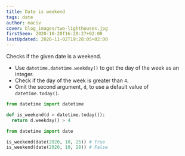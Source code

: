 ```yaml
---
title: Date is weekend
tags: date
author: maciv
cover: blog_images/two-lighthouses.jpg
firstSeen: 2020-10-28T16:20:27+02:00
lastUpdated: 2020-11-02T19:28:05+02:00
---
```


Checks if the given date is a weekend.

- Use `datetime.datetime.weekday()` to get the day of the week as an integer.
- Check if the day of the week is greater than `4`.
- Omit the second argument, `d`, to use a default value of `datetime.today()`.

```py
from datetime import datetime

def is_weekend(d = datetime.today()):
  return d.weekday() > 4
```

```py
from datetime import date

is_weekend(date(2020, 10, 25)) # True
is_weekend(date(2020, 10, 28)) # False
```
